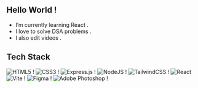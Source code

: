 ## Hello World !
- I’m currently learning React .
- I love to solve DSA problems .
- I also edit videos .

## Tech Stack 
![HTML5](https://img.shields.io/badge/html5-%23E34F26.svg?style=for-the-badge&logo=html5&logoColor=white) !
![CSS3](https://img.shields.io/badge/css3-%231572B6.svg?style=for-the-badge&logo=css3&logoColor=white) !
![Express.js](https://img.shields.io/badge/express.js-%23404d59.svg?style=for-the-badge&logo=express&logoColor=%2361DAFB) !
![NodeJS](https://img.shields.io/badge/node.js-6DA55F?style=for-the-badge&logo=node.js&logoColor=white) !
![TailwindCSS](https://img.shields.io/badge/tailwindcss-%2338B2AC.svg?style=for-the-badge&logo=tailwind-css&logoColor=white) !
![React](https://img.shields.io/badge/react-%2320232a.svg?style=for-the-badge&logo=react&logoColor=%2361DAFB) 
![Vite](https://img.shields.io/badge/vite-%23646CFF.svg?style=for-the-badge&logo=vite&logoColor=white) !
![Figma](https://img.shields.io/badge/figma-%23F24E1E.svg?style=for-the-badge&logo=figma&logoColor=white) !
![Adobe Photoshop](https://img.shields.io/badge/adobe%20photoshop-%2331A8FF.svg?style=for-the-badge&logo=adobe%20photoshop&logoColor=white) !


<!--
**ItsGunesh/ItsGunesh** is a ✨ _special_ ✨ repository because its `README.md` (this file) appears on your GitHub profile.

Here are some ideas to get you started:

- 🔭 I’m currently working on ...
- 🌱 I’m currently learning ...
- 👯 I’m looking to collaborate on ...
- 🤔 I’m looking for help with ...
- 💬 Ask me about ...
- 📫 How to reach me: ...
- 😄 Pronouns: ...
- ⚡ Fun fact: ...
-->
